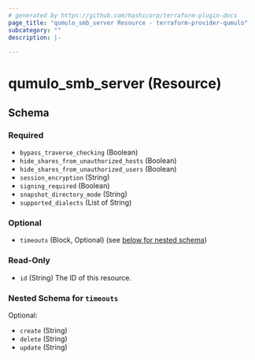 ```yaml
---
# generated by https://github.com/hashicorp/terraform-plugin-docs
page_title: "qumulo_smb_server Resource - terraform-provider-qumulo"
subcategory: ""
description: |-
  
---
```


# qumulo_smb_server (Resource)





<!-- schema generated by tfplugindocs -->
## Schema

### Required

- `bypass_traverse_checking` (Boolean)
- `hide_shares_from_unauthorized_hosts` (Boolean)
- `hide_shares_from_unauthorized_users` (Boolean)
- `session_encryption` (String)
- `signing_required` (Boolean)
- `snapshot_directory_mode` (String)
- `supported_dialects` (List of String)

### Optional

- `timeouts` (Block, Optional) (see [below for nested schema](#nestedblock--timeouts))

### Read-Only

- `id` (String) The ID of this resource.

<a id="nestedblock--timeouts"></a>
### Nested Schema for `timeouts`

Optional:

- `create` (String)
- `delete` (String)
- `update` (String)


